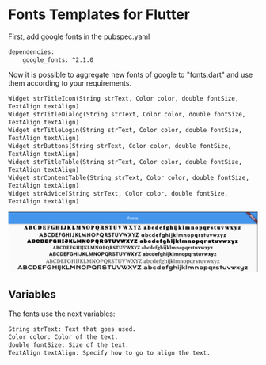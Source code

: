# Fonts Templates for Flutter

First, add google fonts in the pubspec.yaml

    dependencies:
        google_fonts: ^2.1.0

Now it is possible to aggregate new fonts of google to "fonts.dart" and use them according to your requirements.

    Widget strTitleIcon(String strText, Color color, double fontSize, TextAlign textAlign)
    Widget strTitleDialog(String strText, Color color, double fontSize, TextAlign textAlign)
    Widget strTitleLogin(String strText, Color color, double fontSize, TextAlign textAlign) 
    Widget strButtons(String strText, Color color, double fontSize, TextAlign textAlign)
    Widget strTitleTable(String strText, Color color, double fontSize, TextAlign textAlign)
    Widget strContentTable(String strText, Color color, double fontSize, TextAlign textAlign)
    Widget strAdvice(String strText, Color color, double fontSize, TextAlign textAlign)

![Image1 of App](example1.png)

## Variables

The fonts use the next variables:

    String strText: Text that goes used.
    Color color: Color of the text.
    double fontSize: Size of the text.
    TextAlign textAlign: Specify how to go to align the text.




